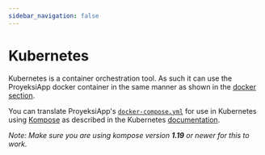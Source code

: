 ```yaml
---
sidebar_navigation: false
---
```


# Kubernetes

Kubernetes is a container orchestration tool. As such it can use the
ProyeksiApp docker container in the same manner as shown in the [docker section](../docker/#one-container-per-process-recommended).

You can translate ProyeksiApp's [`docker-compose.yml`](https://github.com/opf/proyeksiapp/blob/stable/12/docker-compose.yml)
for use in Kubernetes using [Kompose](https://github.com/kubernetes/kompose)
as described in the Kubernetes [documentation](https://kubernetes.io/docs/tasks/configure-pod-container/translate-compose-kubernetes/).

_Note: Make sure you are using kompose version **1.19** or newer for this to work._
